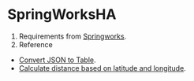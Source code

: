 # SpringWorksHA

1. Requirements from [Springworks](https://github.com/Springworks/recruitment-waypoints-challenge). 
2. Reference
- [Convert JSON to Table](https://www.encodedna.com/javascript/practice-ground/default.htm?pg=convert_json_to_table_javascript).
- [Calculate distance based on latitude and longitude](https://www.geodatasource.com/developers/javascript).
